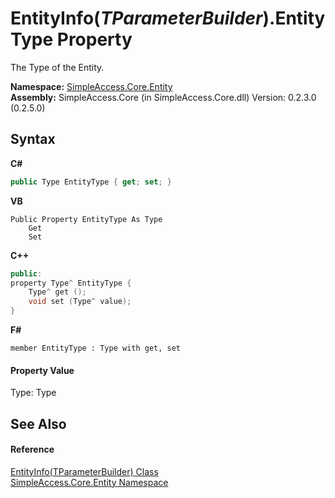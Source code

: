 # EntityInfo(*TParameterBuilder*).EntityType Property 
 

The Type of the Entity.

**Namespace:**&nbsp;<a href="N_SimpleAccess_Core_Entity">SimpleAccess.Core.Entity</a><br />**Assembly:**&nbsp;SimpleAccess.Core (in SimpleAccess.Core.dll) Version: 0.2.3.0 (0.2.5.0)

## Syntax

**C#**<br />
``` C#
public Type EntityType { get; set; }
```

**VB**<br />
``` VB
Public Property EntityType As Type
	Get
	Set
```

**C++**<br />
``` C++
public:
property Type^ EntityType {
	Type^ get ();
	void set (Type^ value);
}
```

**F#**<br />
``` F#
member EntityType : Type with get, set

```


#### Property Value
Type: Type

## See Also


#### Reference
<a href="T_SimpleAccess_Core_Entity_EntityInfo_1">EntityInfo(TParameterBuilder) Class</a><br /><a href="N_SimpleAccess_Core_Entity">SimpleAccess.Core.Entity Namespace</a><br />
